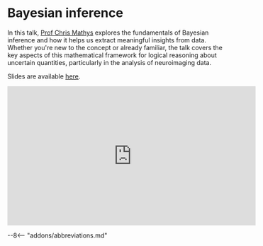 # Bayesian inference

In this talk, [Prof Chris Mathys](https://chrismathys.com/) explores the fundamentals of Bayesian inference and how it helps us extract meaningful insights from data. Whether you're new to the concept or already familiar, the talk covers the key aspects of this mathematical framework for logical reasoning about uncertain quantities, particularly in the analysis of neuroimaging data.

Slides are available [here](../slides/2023/09_bayesian_inference.pdf).

<iframe width="560" height="315" src="https://www.youtube.com/embed/vvea8DcD3xw?si=wTd6NEWoMRHyKMiN" title="YouTube video player" frameborder="0" allow="accelerometer; autoplay; clipboard-write; encrypted-media; gyroscope; picture-in-picture; web-share" allowfullscreen></iframe>

--8<-- "addons/abbreviations.md"